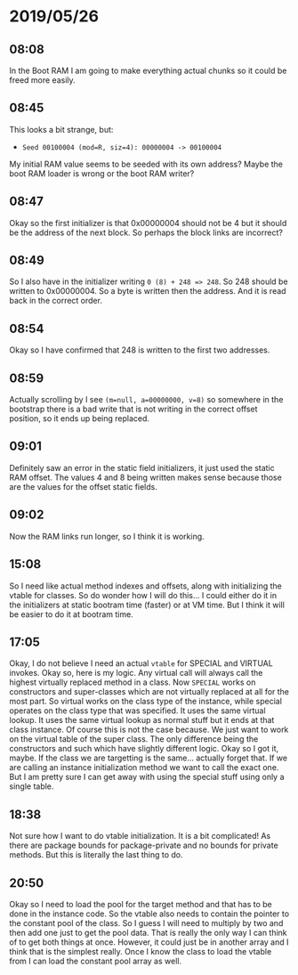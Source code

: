 # 2019/05/26

## 08:08

In the Boot RAM I am going to make everything actual chunks so it could be
freed more easily.

## 08:45

This looks a bit strange, but:

 * `Seed 00100004 (mod=R, siz=4): 00000004 -> 00100004`

My initial RAM value seems to be seeded with its own address? Maybe the boot
RAM loader is wrong or the boot RAM writer?

## 08:47

Okay so the first initializer is that 0x00000004 should not be 4 but it should
be the address of the next block. So perhaps the block links are incorrect?

## 08:49

So I also have in the initializer writing `0 (8) + 248 => 248`. So 248 should
be written to 0x00000004. So a byte is written then the address. And it is
read back in the correct order.

## 08:54

Okay so I have confirmed that 248 is written to the first two addresses.

## 08:59

Actually scrolling by I see `(m=null, a=00000000, v=8)` so somewhere in the
bootstrap there is a bad write that is not writing in the correct offset
position, so it ends up being replaced.

## 09:01

Definitely saw an error in the static field initializers, it just used the
static RAM offset. The values 4 and 8 being written makes sense because those
are the values for the offset static fields.

## 09:02

Now the RAM links run longer, so I think it is working.

## 15:08

So I need like actual method indexes and offsets, along with initializing the
vtable for classes. So do wonder how I will do this... I could either do it
in the initializers at static bootram time (faster) or at VM time. But I think
it will be easier to do it at bootram time.

## 17:05

Okay, I do not believe I need an actual `vtable` for SPECIAL and VIRTUAL
invokes. Okay so, here is my logic. Any virtual call will always call the
highest virtually replaced method in a class. Now `SPECIAL` works on
constructors and super-classes which are not virtually replaced at all for
the most part. So virtual works on the class type of the instance, while
special operates on the class type that was specified. It uses the same
virtual lookup. It uses the same virtual lookup as normal stuff but it ends
at that class instance. Of course this is not the case because. We just want
to work on the virtual table of the super class. The only difference being
the constructors and such which have slightly different logic. Okay so I got
it, maybe. If the class we are targetting is the same... actually forget
that. If we are calling an instance initialization method we want to call the
exact one. But I am pretty sure I can get away with using the special stuff
using only a single table.

## 18:38

Not sure how I want to do vtable initialization. It is a bit complicated! As
there are package bounds for package-private and no bounds for private
methods. But this is literally the last thing to do.

## 20:50

Okay so I need to load the pool for the target method and that has to be done
in the instance code. So the vtable also needs to contain the pointer to the
constant pool of the class. So I guess I will need to multiply by two and then
add one just to get the pool data. That is really the only way I can think of
to get both things at once. However, it could just be in another array and I
think that is the simplest really. Once I know the class to load the vtable
from I can load the constant pool array as well.
